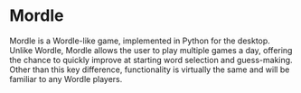 # Mordle
Mordle is a Wordle-like game, implemented in Python for the desktop. Unlike Wordle, Mordle allows the user to play multiple games a day, offering the chance to quickly improve at starting word selection and guess-making. Other than this key difference, functionality is virtually the same and will be familiar to any Wordle players.
